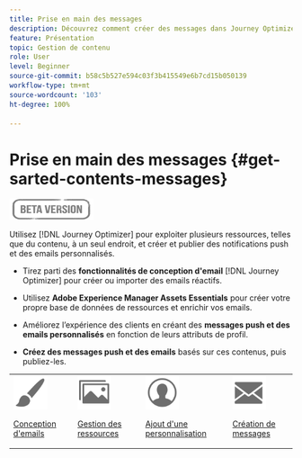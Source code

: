 ```yaml
---
title: Prise en main des messages
description: Découvrez comment créer des messages dans Journey Optimizer
feature: Présentation
topic: Gestion de contenu
role: User
level: Beginner
source-git-commit: b58c5b527e594c03f3b415549e6b7cd15b050139
workflow-type: tm+mt
source-wordcount: '103'
ht-degree: 100%

---
```


# Prise en main des messages {#get-sarted-contents-messages}

![](assets/do-not-localize/badge.png)

Utilisez [!DNL Journey Optimizer] pour exploiter plusieurs ressources, telles que du contenu, à un seul endroit, et créer et publier des notifications push et des emails personnalisés.

* Tirez parti des **fonctionnalités de conception d&#39;email** [!DNL Journey Optimizer] pour créer ou importer des emails réactifs.

* Utilisez **Adobe Experience Manager Assets Essentials** pour créer votre propre base de données de ressources et enrichir vos emails.

* Améliorez l’expérience des clients en créant des **messages push et des emails personnalisés** en fonction de leurs attributs de profil.

* **Créez des messages push et des emails** basés sur ces contenus, puis publiez-les.

<table>
<tr>
<td><img src="assets/do-not-localize/icon_design.svg" width="60px"><p><a href="design-emails.md">Conception d'emails</a></p></td>
<td><img src="assets/do-not-localize/icon_assets.svg" width="60px"><p><a href="assets-essentials.md">Gestion des ressources</a></p></td>
<td><img src="assets/do-not-localize/icon_personalization.svg" width="60px"><p><a href="personalization/personalize.md">Ajout d'une personnalisation</a></p></td>
<td><img src="assets/do-not-localize/icon_messages.svg" width="60px"><p><a href="create-message.md">Création de messages</a></p></td></tr>
</table>
